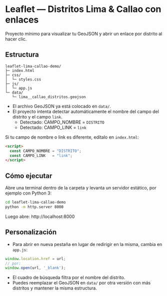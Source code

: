 
# Leaflet — Distritos Lima & Callao con enlaces

Proyecto mínimo para visualizar tu GeoJSON y abrir un enlace por distrito al hacer clic.

## Estructura
```
leaflet-lima-callao-demo/
├─ index.html
├─ css/
│  └─ styles.css
├─ js/
│  └─ app.js
└─ data/
   └─ lima__callao_distritos.geojson
```

- El archivo GeoJSON ya está colocado en `data/`.
- El proyecto intenta detectar automáticamente el nombre del campo del distrito y el campo `link`.
  - Detectado: CAMPO_NOMBRE = `DISTRITO`
  - Detectado: CAMPO_LINK   = `link`

Si tu campo de nombre o link es diferente, edítalo en `index.html`:
```html
<script>
  const CAMPO_NOMBRE = "DISTRITO";
  const CAMPO_LINK   = "link";
</script>
```

## Cómo ejecutar
Abre una terminal dentro de la carpeta y levanta un servidor estático, por ejemplo con Python 3:

```bash
cd leaflet-lima-callao-demo
python -m http.server 8000
```

Luego abre: http://localhost:8000

## Personalización
- Para abrir en nueva pestaña en lugar de redirigir en la misma, cambia en `app.js`:
```js
window.location.href = url;
// por:
window.open(url, '_blank');
```
- El cuadro de búsqueda filtra por el nombre del distrito.
- Puedes reemplazar el GeoJSON en `data/` por otra versión con más distritos y mantener la misma estructura.
